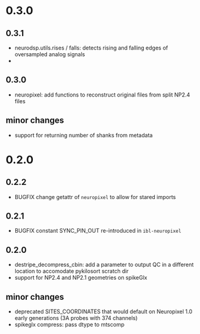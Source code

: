 # 0.3.0
## 0.3.1
- neurodsp.utils.rises / falls: detects rising and falling edges of oversampled analog signals
- 
## 0.3.0
- neuropixel: add functions to reconstruct original files from split NP2.4 files

## minor changes
- support for returning number of shanks from metadata

# 0.2.0
## 0.2.2
- BUGFIX change getattr of `neuropixel` to allow for stared imports

## 0.2.1
- BUGFIX constant SYNC_PIN_OUT re-introduced in `ibl-neuropixel`

## 0.2.0
- destripe_decompress_cbin: add a parameter to output QC in a different location to accomodate pykilosort scratch dir
- support for NP2.4 and NP2.1 geometries on spikeGlx

## minor changes
-   deprecated SITES_COORDINATES that would default on Neuropixel 1.0 early generations (3A probes with 374 channels)
-   spikeglx compress: pass dtype to mtscomp

